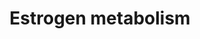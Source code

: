 ---
annotations:
- id: PW:0000780
  parent: classic metabolic pathway
  type: Pathway Ontology
  value: C18-steroid hormone biosynthetic pathway
authors:
- Pieter Giesbertz
- AlexanderPico
- MaintBot
- Mkutmon
- Zari
- Egonw
- DeSl
- Khanspers
citedin:
- link: PMC7538102
  title: 'Genetic Variation and Hot Flashes: A Systematic Review (2020)'
description: 'Estrogens are metabolized via hydroxylation by cytochrome P450 enzymes
  such as CYP1A1 and CYP3A4 and via conjugation by estrogen sulfotransferases (sulfation)
  and UDP-glucuronyltransferases (glucuronidation). In addition, estradiol is dehydrogenated
  by 17β-Hydroxysteroid dehydrogenase into the much less potent estrogen estrone.
  These reactions occur primarily in the liver, but also in other tissues. Description
  source: [https://en.wikipedia.org/wiki/Estrogen#Metabolism Wikipedia].  Proteins
  on this pathway have targeted assays available via the [https://assays.cancer.gov/available_assays?wp_id=WP697
  CPTAC Assay Portal]'
last-edited: 2019-09-17
ndex: 3a62ef20-8b62-11eb-9e72-0ac135e8bacf
organisms:
- Homo sapiens
redirect_from:
- /index.php/Pathway:WP697
- /instance/WP697
- /instance/WP697_rr106826
revision: r106826
schema-jsonld:
- '@context': https://schema.org/
  '@id': https://wikipathways.github.io/pathways/WP697.html
  '@type': Dataset
  creator:
    '@type': Organization
    name: WikiPathways
  description: 'Estrogens are metabolized via hydroxylation by cytochrome P450 enzymes
    such as CYP1A1 and CYP3A4 and via conjugation by estrogen sulfotransferases (sulfation)
    and UDP-glucuronyltransferases (glucuronidation). In addition, estradiol is dehydrogenated
    by 17β-Hydroxysteroid dehydrogenase into the much less potent estrogen estrone.
    These reactions occur primarily in the liver, but also in other tissues. Description
    source: [https://en.wikipedia.org/wiki/Estrogen#Metabolism Wikipedia].  Proteins
    on this pathway have targeted assays available via the [https://assays.cancer.gov/available_assays?wp_id=WP697
    CPTAC Assay Portal]'
  keywords:
  - 16a-Hydroxyestrone
  - 2-Hydroxyestradiol
  - 2-Hydroxyestrone
  - 2-Methoxyestradiol
  - 2-Methoxyestradiol-3-glucuronide
  - 2-Methoxyestrone
  - 2-Methoxyestrone 3-glucuronide
  - 4-Methoxyestradiol
  - 4-Methoxyestrone
  - 4-Methoxyestrone-3-glucuronide
  - 4-hydroxy-estradiol-4-glucuronide
  - 4-hydroxyestradiol
  - 4-hydroxyestrone
  - 4-hydroxyestrone-3-glucuronide
  - ARSC
  - ARSD
  - ARSE
  - COMT
  - CYP1A1
  - CYP1A2
  - CYP1B1
  - CYP3A4
  - ESTRADIOL
  - Estradiol sulfate
  - Estradiol-17-glucuronide
  - Estradiol-2,3-quinone
  - Estradiol-3,4-quinone
  - Estradiol-3-glucuronide
  - Estrone
  - Estrone sulfate
  - Estrone-17-glucuronide
  - Estrone-2,3-quinone
  - Estrone-3,4-quinone
  - Estrone-3-glucuronide
  - GSTA1
  - GSTM1
  - NQO1
  - Oxygen
  - SULT1A1
  - SULT1E1
  - Superoxide
  - UGT1A1
  - UGT1A3
  - UGT1A8
  - UGT1A9
  - UGT2B7
  license: CC0
  name: Estrogen metabolism
seo: CreativeWork
title: Estrogen metabolism
wpid: WP697
---